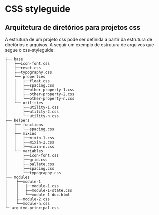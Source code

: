 # CSS styleguide

## Arquitetura de diretórios para projetos css

A estrutura de um projeto css pode ser definida a partir da estrutura de diretórios e arquivos. A seguir um exemplo de estrutura de arquivos que segue o css-styleguide:

    ├── base
    │   ├──icon-font.css
    │   ├──reset.css
    │   ├──typography.css
    │   └── properties
    │   │   ├──float.css
    │   │   ├──spacing.css
    │   │   ├──other-property-1.css
    │   │   ├──other-property-2.css        
    │   │   └──other-property-n.css            
    │   └── utilities
    │       ├──utility-1.css
    │       ├──utility-2.css
    │       └──utility-n.css    
    ├── helpers
    │   ├── functions
    │   │   └──spacing.css
    │   ├── mixins
    │   │   ├──mixin-1.css
    │   │   ├──mixin-2.css
    │   │   ├──mixin-n.css
    │   └── variables
    │       ├──icon-font.css
    │       ├──grid.css
    │       ├──pallete.css
    │       ├──spacing.css
    │       └──typography.css
    └── modules
    │    ├──module-1
    │    │   ├──module-1.css
    │    │   ├──module-1-state.css    
    │    │   └──module-1-doc.html    
    │    ├──module-2.css
    │    └──module-n.css    
    └─ arquivo-principal.css
